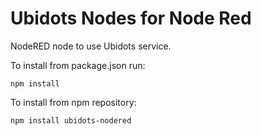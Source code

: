 # Ubidots Nodes for Node Red

NodeRED node to use Ubidots service.

To install from package.json run: 

	npm install

To install from npm repository:

	npm install ubidots-nodered



